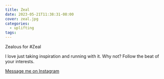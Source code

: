 ```yaml
---
title: Zeal
date: 2023-05-21T11:38:31-08:00
cover: zeal.jpg
categories:
  - uplifting
tags:
---
```


Zealous for #Zeal

I love just taking inspiration and running with it. Why not? Follow the beat of your interests.

<!--more-->
[Message me on Instagram](https://www.instagram.com/p/CPRgX3VNPcE/)
